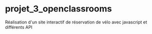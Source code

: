 # projet_3_openclassrooms
Réalisation d'un site interactif de réservation de vélo avec javascript et différents API
